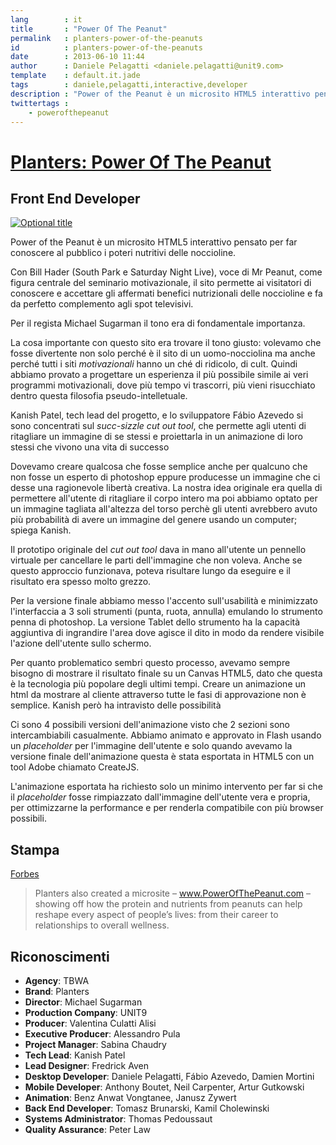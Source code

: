 ```yaml
---
lang        : it
title       : "Power Of The Peanut"
permalink   : planters-power-of-the-peanuts
id          : planters-power-of-the-peanuts
date        : 2013-06-10 11:44
author      : Daniele Pelagatti <daniele.pelagatti@unit9.com>
template    : default.it.jade
tags        : daniele,pelagatti,interactive,developer
description : "Power of the Peanut è un microsito HTML5 interattivo pensato per far conoscere al pubblico i poteri nutritivi delle noccioline."
twittertags :
    - powerofthepeanut
---
```


# [Planters: Power Of The Peanut](http://www.powerofthepeanut.com/) #
## Front End Developer ##

[![](#{base}img/power_of_the_peanut.jpg "Optional title")](http://www.powerofthepeanut.com/)

Power of the Peanut è un microsito HTML5 interattivo pensato per far conoscere al pubblico i poteri nutritivi delle noccioline.

Con Bill Hader (South Park e Saturday Night Live), voce di Mr Peanut, come figura centrale del seminario motivazionale, il sito permette ai visitatori di conoscere e accettare gli affermati benefici nutrizionali delle noccioline e fa da perfetto complemento agli spot televisivi.

Per il regista Michael Sugarman il tono era di fondamentale importanza.

La cosa importante con questo sito era trovare il tono giusto: volevamo che fosse divertente non solo perché è il sito di un uomo-nocciolina ma anche perché tutti i siti *motivazionali* hanno un ché di ridicolo, di cult. Quindi abbiamo provato a progettare un esperienza il più possibile simile ai veri programmi motivazionali, dove più tempo vi trascorri, più vieni risucchiato dentro questa filosofia pseudo-intelletuale.

Kanish Patel, tech lead del progetto, e lo sviluppatore Fábio Azevedo si sono concentrati sul *succ-sizzle cut out tool*, che permette agli utenti di ritagliare un immagine di se stessi e proiettarla in un animazione di loro stessi che vivono una vita di successo

Dovevamo creare qualcosa che fosse semplice anche per qualcuno che non fosse un esperto di photoshop eppure producesse un immagine che ci desse una ragionevole libertà creativa. La nostra idea originale era quella di permettere all'utente di ritagliare il corpo intero ma poi abbiamo optato per un immagine tagliata all'altezza del torso perchè gli utenti avrebbero avuto più probabilità di avere un immagine del genere usando un computer; spiega Kanish.

Il prototipo originale del *cut out tool* dava in mano all'utente un pennello virtuale per cancellare le parti dell'immagine che non voleva. Anche se questo approccio funzionava, poteva risultare lungo da eseguire e il risultato era spesso molto grezzo.

Per la versione finale abbiamo messo l'accento sull'usabilità e minimizzato l'interfaccia a 3 soli strumenti (punta, ruota, annulla) emulando lo strumento penna di photoshop. La versione Tablet dello strumento ha  la capacità aggiuntiva di ingrandire l'area dove agisce il dito in modo da rendere visibile l'azione dell'utente sullo schermo. 
 
Per quanto problematico sembri questo processo, avevamo sempre bisogno di mostrare il risultato finale su un Canvas HTML5, dato che questa è la tecnologia più popolare degli ultimi tempi. Creare un animazione un html da mostrare al cliente attraverso tutte le fasi di approvazione non è semplice. Kanish però ha intravisto delle possibilità

Ci sono 4 possibili versioni dell'animazione visto che 2 sezioni sono intercambiabili casualmente. Abbiamo animato e approvato in Flash usando un *placeholder* per l'immagine dell'utente e solo quando avevamo la versione finale dell'animazione questa è stata esportata in HTML5 con un tool Adobe chiamato CreateJS.

L'animazione esportata ha richiesto solo un minimo intervento per far si che il *placeholder* fosse rimpiazzato dall'immagine dell'utente vera e propria, per ottimizzarne la performance e per renderla compatibile con più browser possibili.

## Stampa ##

[Forbes](http://www.forbes.com/sites/brandindex/2013/12/12/power-of-the-peanut-health-drive-may-be-driving-buzz-for-planters/)

>Planters also created a microsite – www.PowerOfThePeanut.com – showing off how the protein and nutrients from peanuts can help reshape every aspect of people’s lives: from their career to relationships to overall wellness. 

## Riconoscimenti ##

 * **Agency**: TBWA
 * **Brand**: Planters
 * **Director**: Michael Sugarman
 * **Production Company**: UNIT9
 * **Producer**: Valentina Culatti Alisi
 * **Executive Producer**: Alessandro Pula
 * **Project Manager**: Sabina Chaudry
 * **Tech Lead**: Kanish Patel
 * **Lead Designer**: Fredrick Aven
 * **Desktop Developer**: Daniele Pelagatti, Fábio Azevedo, Damien Mortini
 * **Mobile Developer**: Anthony Boutet, Neil Carpenter, Artur Gutkowski
 * **Animation**: Benz Anwat Vongtanee, Janusz Zywert
 * **Back End Developer**: Tomasz Brunarski, Kamil Cholewinski
 * **Systems Administrator**: Thomas Pedoussaut
 * **Quality Assurance**: Peter Law